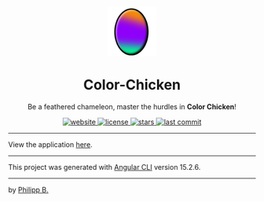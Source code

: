 <div align="center">
  <br />
  <img src="src/assets/logo.png" alt="Color-ChickenLogo" width="20%"/>
  <h1>Color-Chicken</h1>
  <p>
    Be a feathered chameleon, master the hurdles in <b>Color Chicken</b>!
  </p>
</div>

<!-- Badges -->
<div align="center">
    <a href="https://colorchicken.philipp-bonin.com/">
        <img src="https://img.shields.io/website?down_color=red&down_message=offline&up_color=green&up_message=online&url=https%3A%2F%2Fcolorchicken.philipp-bonin.com%2F" alt="website">
    </a>
   <a href="https://github.com/phil1436/Color-Chicken/blob/master/LICENSE">
       <img src="https://img.shields.io/github/license/phil1436/Color-Chicken" alt="license" />
   </a>
   <a href="https://github.com/phil1436/Color-Chicken/stargazers">
       <img src="https://img.shields.io/github/stars/phil1436/Color-Chicken" alt="stars" />
   </a>
   <a href="https://github.com/phil1436/Color-Chicken/commits/master">
       <img src="https://img.shields.io/github/last-commit/phil1436/Color-Chicken" alt="last commit" />
   </a>
</div>

---

View the application [here](https://colorchicken.philipp-bonin.com/).

---

This project was generated with [Angular CLI](https://github.com/angular/angular-cli) version 15.2.6.

<!-- ---

- [Bugs](#bugs)

---

## Bugs

- _no known bugs_
 -->

---

by [Philipp B.](https://github.com/phil1436)

<!-- ng deploy --base-href=https://colorchicken.philipp-bonin.com --cname=colorchicken.philipp-bonin.com -->
